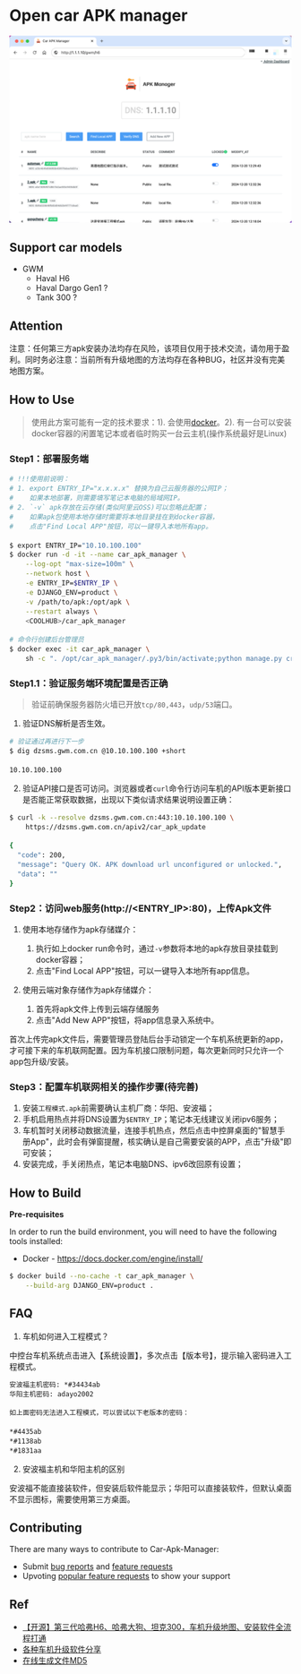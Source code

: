# Open car APK manager

![Short](./screenshot.png)

## Support car models

* GWM
  * Haval H6
  * Haval Dargo Gen1 ?
  * Tank 300 ?

## Attention

注意：任何第三方apk安装办法均存在风险，该项目仅用于技术交流，请勿用于盈利。同时务必注意：当前所有升级地图的方法均存在各种BUG，社区并没有完美地图方案。

## How to Use

> 使用此方案可能有一定的技术要求：1). 会使用[docker](https://www.runoob.com/docker/docker-tutorial.html)。2). 有一台可以安装docker容器的闲置笔记本或者临时购买一台云主机(操作系统最好是Linux)

### Step1：部署服务端

```sh
# !!!使用前说明：
# 1. export ENTRY_IP="x.x.x.x" 替换为自己云服务器的公网IP；
#    如果本地部署，则需要填写笔记本电脑的局域网IP。
# 2. `-v` apk存放在云存储(类似阿里云OSS)可以忽略此配置；
#    如果apk包使用本地存储时需要将本地目录挂在到docker容器，
#    点击"Find Local APP"按钮，可以一键导入本地所有app。

$ export ENTRY_IP="10.10.100.100"
$ docker run -d -it --name car_apk_manager \
    --log-opt "max-size=100m" \
    --network host \
    -e ENTRY_IP=$ENTRY_IP \
    -e DJANGO_ENV=product \
    -v /path/to/apk:/opt/apk \
    --restart always \
    <COOLHUB>/car_apk_manager

# 命令行创建后台管理员
$ docker exec -it car_apk_manager \
    sh -c ". /opt/car_apk_manager/.py3/bin/activate;python manage.py createsuperuser"
```

### Step1.1：验证服务端环境配置是否正确

  > 验证前确保服务器防火墙已开放`tcp/80,443`，`udp/53`端口。

  1. 验证DNS解析是否生效。

  ```sh
  # 验证通过再进行下一步
  $ dig dzsms.gwm.com.cn @10.10.100.100 +short

  10.10.100.100
  ```

  2. 验证API接口是否可访问。浏览器或者`curl`命令行访问车机的API版本更新接口是否能正常获取数据，出现以下类似请求结果说明设置正确：

  ```sh
  $ curl -k --resolve dzsms.gwm.com.cn:443:10.10.100.100 \
      https://dzsms.gwm.com.cn/apiv2/car_apk_update

  {
    "code": 200,
    "message": "Query OK. APK download url unconfigured or unlocked.",
    "data": ""
  }
  ```

### Step2：访问web服务(http://<ENTRY_IP>:80)，上传Apk文件

  1. 使用本地存储作为apk存储媒介：
     1. 执行如上docker run命令时，通过`-v`参数将本地的apk存放目录挂载到docker容器；
     2. 点击"Find Local APP"按钮，可以一键导入本地所有app信息。

  2. 使用云端对象存储作为apk存储媒介：
     1. 首先将apk文件上传到云端存储服务
     2. 点击"Add New APP"按钮，将app信息录入系统中。

  首次上传完apk文件后，需要管理员登陆后台手动锁定一个车机系统更新的app，才可接下来的车机联网配置。因为车机接口限制问题，每次更新同时只允许一个app包升级/安装。

### Step3：配置车机联网相关的操作步骤(待完善)

  1. 安装`工程模式.apk`前需要确认主机厂商：华阳、安波福；
  2. 手机启用热点并将DNS设置为`$ENTRY_IP`；笔记本无线建议关闭ipv6服务；
  3. 车机暂时关闭移动数据流量，连接手机热点，然后点击中控屏桌面的"智慧手册App"，此时会有弹窗提醒，核实确认是自己需要安装的APP，点击"升级"即可安装；
  4. 安装完成，手关闭热点，笔记本电脑DNS、ipv6改回原有设置；

## How to Build

**Pre-requisites**

In order to run the build environment, you will need to have the following tools installed:

* Docker - https://docs.docker.com/engine/install/

```sh
$ docker build --no-cache -t car_apk_manager \
    --build-arg DJANGO_ENV=product .
```

## FAQ

1. 车机如何进入工程模式？

中控台车机系统点击进入【系统设置】，多次点击【版本号】，提示输入密码进入工程模式。

```txt
安波福主机密码: *#34434ab
华阳主机密码: adayo2002

如上面密码无法进入工程模式，可以尝试以下老版本的密码：

*#4435ab
*#1138ab
*#1831aa

```

2. 安波福主机和华阳主机的区别

安波福不能直接装软件，但安装后软件能显示；华阳可以直接装软件，但默认桌面不显示图标，需要使用第三方桌面。

## Contributing

There are many ways to contribute to Car-Apk-Manager:

* Submit [bug reports](https://github.com/car-factory/car_apk_manager/issues) and [feature requests](https://github.com/car-factory/car_apk_manager/issues)
* Upvoting [popular feature requests](https://github.com/car-factory/car_apk_manager/issues?q=is%3Aissue+is%3Aopen+label%3A%22enhancement%22) to show your support

## Ref

* [【开源】第三代哈弗H6、哈弗大狗、坦克300，车机升级地图、安装软件全流程打通](https://90apt.com/5089)
* [各种车机升级软件分享](https://www.123pan.com/s/tinSVv-2aVsh.html)
* [在线生成文件MD5](https://tool.lu/filehash/)
